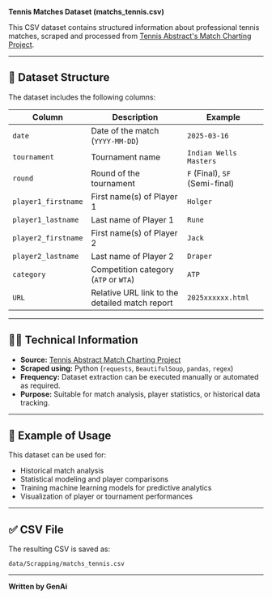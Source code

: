 **Tennis Matches Dataset (matchs_tennis.csv)**

This CSV dataset contains structured information about professional tennis matches, scraped and processed from [Tennis Abstract's Match Charting Project](https://www.tennisabstract.com/charting/).

---

## 📁 **Dataset Structure**

The dataset includes the following columns:

| Column               | Description                                   | Example                           |
|----------------------|-----------------------------------------------|-----------------------------------|
| `date`               | Date of the match (`YYYY-MM-DD`)               | `2025-03-16`                      |
| `tournament`         | Tournament name                                | `Indian Wells Masters`            |
| `round`              | Round of the tournament                        | `F` (Final), `SF` (Semi-final)    |
| `player1_firstname`  | First name(s) of Player 1                      | `Holger`                          |
| `player1_lastname`   | Last name of Player 1                          | `Rune`                            |
| `player2_firstname`  | First name(s) of Player 2                      | `Jack`                            |
| `player2_lastname`   | Last name of Player 2                          | `Draper`                          |
| `category`           | Competition category (`ATP` or `WTA`)          | `ATP`                             |
| `URL`                | Relative URL link to the detailed match report | `2025xxxxxx.html`                 |

---

## 🧑‍💻 **Technical Information**

- **Source:** [Tennis Abstract Match Charting Project](https://www.tennisabstract.com/charting/)
- **Scraped using:** Python (`requests`, `BeautifulSoup`, `pandas`, `regex`)
- **Frequency:** Dataset extraction can be executed manually or automated as required.
- **Purpose:** Suitable for match analysis, player statistics, or historical data tracking.

---

## 📌 **Example of Usage**

This dataset can be used for:

- Historical match analysis
- Statistical modeling and player comparisons
- Training machine learning models for predictive analytics
- Visualization of player or tournament performances

---

## ✅ **CSV File**

The resulting CSV is saved as:
```
data/Scrapping/matchs_tennis.csv
```

---

**Written by GenAi**
